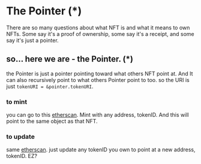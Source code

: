 # The Pointer (*)
There are so many questions about what NFT is and what it means to own NFTs. Some say it's a proof of ownership, some say it's a receipt, and some say it's just a pointer. 

## so... here we are - the Pointer. (*)
the Pointer is just a pointer pointing toward what others NFT point at. And It can also recursively point to what others Pointer point to too.
so the URI is just `tokenURI = &pointer.tokenURI`.


### to mint 
you can go to this [etherscan](https://etherscan.io/address/0x0f6f13b775cbb280b934af832f1c9a188c0f8ea3#writeContract). Mint with any address, tokenID. And this will point to the same object as that NFT.

### to update
same [etherscan](https://etherscan.io/address/0x0f6f13b775cbb280b934af832f1c9a188c0f8ea3#writeContract). just update any tokenID you own to point at a new address, tokenID. EZ?
